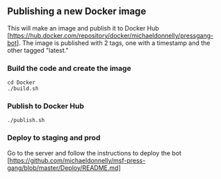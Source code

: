 ## Publishing a new Docker image

This will make an image and publish it to Docker Hub [https://hub.docker.com/repository/docker/michaeldonnelly/pressgang-bot]. The image is published with 2 tags, one with a timestamp and the other tagged "latest."


### Build the code and create the image

```
cd Docker
./build.sh
```

### Publish to Docker Hub

```
./publish.sh
```

### Deploy to staging and prod

Go to the server and follow the instructions to deploy the bot [https://github.com/michaeldonnelly/msf-press-gang/blob/master/Deploy/README.md]
